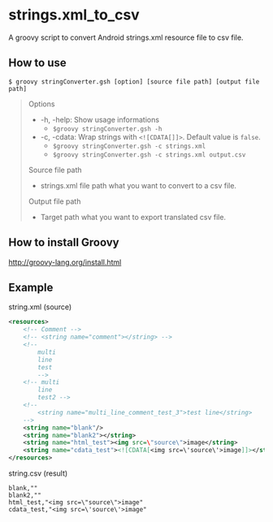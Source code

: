 # strings.xml_to_csv
A groovy script to convert Android strings.xml resource file to csv file.

How to use
----------
```
$ groovy stringConverter.gsh [option] [source file path] [output file path]
```

> Options
> * -h, -help: Show usage informations
>   - `$groovy stringConverter.gsh -h`
> * -c, -cdata: Wrap strings with `<![CDATA[]]>`. Default value is `false`.
>   - `$groovy stringConverter.gsh -c strings.xml`
>   - `$groovy stringConverter.gsh -c strings.xml output.csv`
>
> Source file path
> * strings.xml file path what you want to convert to a csv file.
>
> Output file path
> * Target path what you want to export translated csv file.

How to install Groovy
---------------------

http://groovy-lang.org/install.html

Example
-------

string.xml (source)

```xml
<resources>
    <!-- Comment -->
    <!-- <string name="comment"></string> -->
    <!--
        multi
        line
        test
        -->
    <!-- multi
        line
        test2 -->
    <!--
        <string name="multi_line_comment_test_3">test line</string>
    -->
    <string name="blank"/>
    <string name="blank2"></string>
    <string name="html_test"><img src=\"source\">image</string>
    <string name="cdata_test"><![CDATA[<img src=\'source\'>image]]></string>
</resources>
```


string.csv (result)

```csv
blank,""
blank2,""
html_test,"<img src=\"source\">image"
cdata_test,"<img src=\'source\'>image"
```

